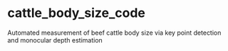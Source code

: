 # cattle_body_size_code

Automated measurement of beef cattle body size via key point detection and monocular depth estimation
